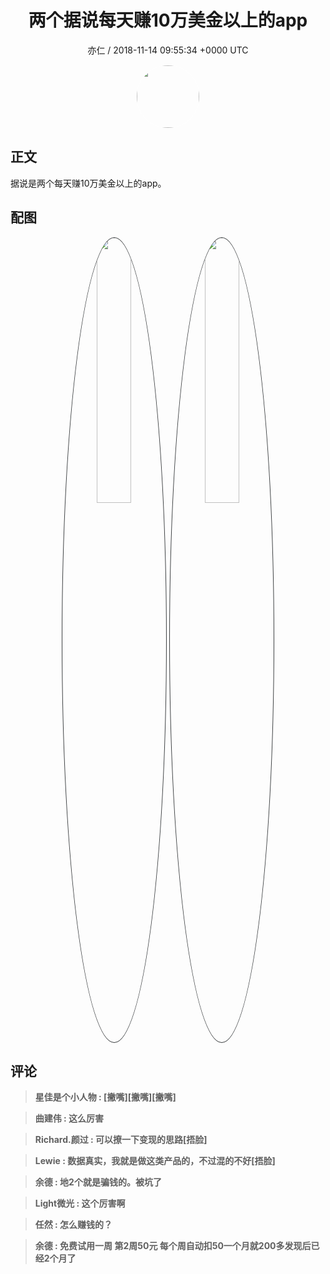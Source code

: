 <h1 align="center">两个据说每天赚10万美金以上的app</h1>
<p align="center">
    <a>亦仁 / 2018-11-14 09:55:34 &#43;0000 UTC</a>
</p>

<div align="center">
    <img src="https://images.zsxq.com/Fn3NQqCN8nuGF86yZPXSbEsl0mb3?e=1590940799&amp;token=kIxbL07-8jAj8w1n4s9zv64FuZZNEATmlU_Vm6zD:pfbNc8W3hS0oYG_hyXXh_rHMHuc=" width="100" height="100" style="border:1px solid;border-radius:50%; color:#ffffff"/>
</div>

## 正文

<div>
据说是两个每天赚10万美金以上的app。
</div>

## 配图
<div class="image" align="center">

<img src="https://images.zsxq.com/FkEMFErPeVZ4Qlzvr0jRuFKt5TuS?imageMogr2/auto-orient/thumbnail/800x/format/jpg/blur/1x0/quality/75&amp;e=1590940799&amp;token=kIxbL07-8jAj8w1n4s9zv64FuZZNEATmlU_Vm6zD:S8E5mJiZ9DGYbzPWj-bKXiIYzPQ=" width="33%" height="33%" style="border:1px solid;border-radius:50%; color:#3c3f41"/>

<img src="https://images.zsxq.com/FpzzymyH-jEW0Ndu9obV4oesl3Ny?imageMogr2/auto-orient/thumbnail/800x/format/jpg/blur/1x0/quality/75&amp;e=1590940799&amp;token=kIxbL07-8jAj8w1n4s9zv64FuZZNEATmlU_Vm6zD:voTxjArYyuZDpGFQJKoFbbqq-iw=" width="33%" height="33%" style="border:1px solid;border-radius:50%; color:#3c3f41"/>

</div>

## 评论

<div align="left">
<div>

<blockquote >
<span> <strong>星佳是个小人物 : [撇嘴][撇嘴][撇嘴] </strong></span>
</blockquote>

<blockquote >
<span> <strong>曲建伟 : 这么厉害 </strong></span>
</blockquote>

<blockquote >
<span> <strong>Richard.颜过 : 可以撩一下变现的思路[捂脸] </strong></span>
</blockquote>

<blockquote >
<span> <strong>Lewie : 数据真实，我就是做这类产品的，不过混的不好[捂脸] </strong></span>
</blockquote>

<blockquote >
<span> <strong>余德 : 地2个就是骗钱的。被坑了 </strong></span>
</blockquote>

<blockquote >
<span> <strong>Light微光 : 这个厉害啊 </strong></span>
</blockquote>

<blockquote >
<span> <strong>任然 : 怎么赚钱的？ </strong></span>
</blockquote>

<blockquote >
<span> <strong>余德 : 免费试用一周 第2周50元 每个周自动扣50一个月就200多发现后已经2个月了 </strong></span>
</blockquote>

</div>
</div>